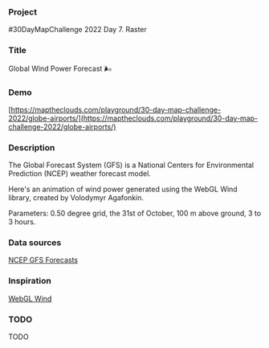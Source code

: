 ### Project

#30DayMapChallenge 2022 Day 7. Raster

### Title

Global Wind Power Forecast 🌬️

### Demo

[https://maptheclouds.com/playground/30-day-map-challenge-2022/globe-airports/](https://maptheclouds.com/playground/30-day-map-challenge-2022/globe-airports/)

### Description

The Global Forecast System (GFS) is a National Centers for Environmental Prediction (NCEP) weather forecast model.

Here's an animation of wind power generated using the WebGL Wind library, created by Volodymyr Agafonkin.

Parameters: 0.50 degree grid, the 31st of October, 100 m above ground, 3 to 3 hours.

### Data sources

[NCEP GFS Forecasts](https://nomads.ncep.noaa.gov/cgi-bin/filter_gfs_0p50.pl?dir=%2Fgfs.20221031%2F00%2Fatmos)

### Inspiration

[WebGL Wind](github.com/mapbox/webgl-wind)

### TODO

TODO
